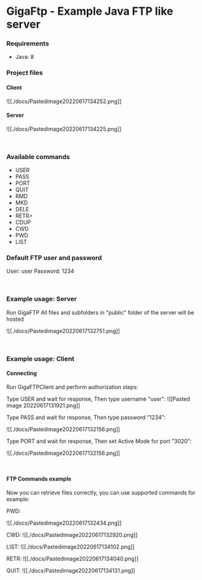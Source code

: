 #  GigaFtp - Example Java FTP like server

### Requirements
<ul>
	<li>Java: 8</li>
</ul>

### Project files
#### Client
![[./docs/Pastedimage20220617134252.png]]
#### Server
![[./docs/Pastedimage20220617134225.png]]


<div style="page-break-after: always; visibility: hidden">
\pagebreak
</div>

### Available commands
<ul>
	<li>USER</li>
	<li>PASS</li>
	<li>PORT</li>
	<li>QUIT</li>
	<li>RMD</li>
	<li>MKD</li>
	<li>DELE</li>
	<li>RETR></li>
	<li>CDUP</li>
	<li>CWD</li>
	<li>PWD</li>
	<li>LIST</li>
</ul>

	
### Default FTP user and password

User: user
Password: 1234

<div style="page-break-after: always; visibility: hidden">
\pagebreak
</div>

### Example usage:  Server
Run GigaFTP
All files and subfolders in "public" folder of the server will be hosted

![[./docs/Pastedimage20220617132751.png]]

<div style="page-break-after: always; visibility: hidden">
\pagebreak
</div>

### Example usage:  Client

#### Connecting
Run GigaFTPClient and perform authorization steps:

Type USER and wait for response,
Then type username "user":
![[Pasted image 20220617131921.png]]

Type PASS and wait for response,
Then type password "1234":

![[./docs/Pastedimage20220617132156.png]]

Type PORT and wait for response,
Then set Active Mode for port "3020":

![[./docs/Pastedimage20220617132156.png]]

<div style="page-break-after: always; visibility: hidden">
\pagebreak
</div>

#### FTP Commands example

Now you can retrieve files correctly, you can use supported commands for example:

PWD:

![[./docs/Pastedimage20220617132434.png]]

CWD:
![[./docs/Pastedimage20220617132920.png]]

LIST:
![[./docs/Pastedimage20220617134102.png]]

RETR:
![[./docs/Pastedimage20220617134040.png]]

QUIT:
![[./docs/Pastedimage20220617134131.png]]